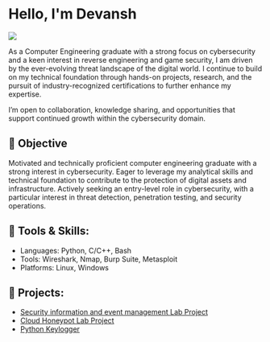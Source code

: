 # Hello, I'm Devansh
<a href="https://www.linkedin.com/in/reachmedevansh/"><img src="https://img.shields.io/badge/-LinkedIn-0072b1?&style=for-the-badge&logo=linkedin&logoColor=white" /></a>

As a Computer Engineering graduate with a strong focus on cybersecurity and a keen interest in reverse engineering and game security, I am driven by the ever-evolving threat landscape of the digital world. I continue to build on my technical foundation through hands-on projects, research, and the pursuit of industry-recognized certifications to further enhance my expertise.

I’m open to collaboration, knowledge sharing, and opportunities that support continued growth within the cybersecurity domain.

## 🎯 Objective

Motivated and technically proficient computer engineering graduate with a strong interest in cybersecurity. Eager to leverage my analytical skills and technical foundation to contribute to the protection of digital assets and infrastructure. Actively seeking an entry-level role in cybersecurity, with a particular interest in threat detection, penetration testing, and security operations.

## 🧰 Tools & Skills:  
  - Languages: Python, C/C++, Bash  
  - Tools: Wireshark, Nmap, Burp Suite, Metasploit  
  - Platforms: Linux, Windows  

## 📁 Projects:

- <a href = "https://github.com/Neofetcher/SIEM-LAB"> Security information and event management Lab Project </a>
- <a href = "https://github.com/Neofetcher/Honeypot-Project"> Cloud Honeypot Lab Project </a>
- <a href = "https://github.com/Neofetcher/Python-Keylogger"> Python Keylogger </a>
